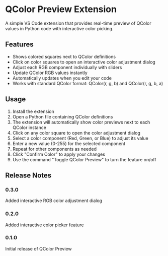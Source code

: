 # QColor Preview Extension

A simple VS Code extension that provides real-time preview of QColor values in Python code with interactive color picking.

## Features

- Shows colored squares next to QColor definitions
- Click on color squares to open an interactive color adjustment dialog
- Adjust each RGB component individually with sliders
- Update QColor RGB values instantly
- Automatically updates when you edit your code
- Works with standard QColor format: QColor(r, g, b) and QColor(r, g, b, a)

## Usage

1. Install the extension
2. Open a Python file containing QColor definitions
3. The extension will automatically show color previews next to each QColor instance
4. Click on any color square to open the color adjustment dialog
5. Select a color component (Red, Green, or Blue) to adjust its value
6. Enter a new value (0-255) for the selected component
7. Repeat for other components as needed
8. Click "Confirm Color" to apply your changes
9. Use the command "Toggle QColor Preview" to turn the feature on/off

## Release Notes

### 0.3.0

Added interactive RGB color adjustment dialog

### 0.2.0

Added interactive color picker feature

### 0.1.0

Initial release of QColor Preview